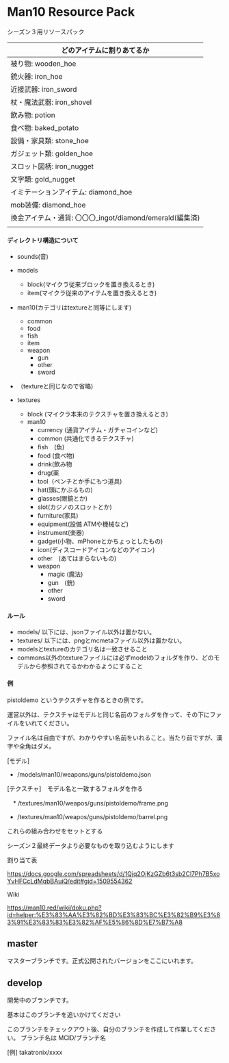 # Man10 Resource Pack
シーズン３用リソースパック



| どのアイテムに割りあてるか                               |
| -------------------------------------------------------- |
| 被り物: wooden_hoe                                       |
| 銃火器: iron_hoe                                         |
| 近接武器: iron_sword                                     |
| 杖・魔法武器: iron_shovel                                |
| 飲み物: potion                                           |
| 食べ物: baked_potato                                     |
| 設備・家具類: stone_hoe                                  |
| ガジェット類: golden_hoe                                 |
| スロット図柄: iron_nugget                                |
| 文字類: gold_nugget                                      |
| イミテーションアイテム: diamond_hoe                      |
| mob装備: diamond_hoe                                     |
| 換金アイテム・通貨: 〇〇〇_ingot/diamond/emerald(編集済) |
|                                                          |

#### ディレクトリ構造について

- sounds(音)
- models
  - block(マイクラ従来ブロックを置き換えるとき)
  - item(マイクラ従来のアイテムを置き換えるとき)

- man10(カテゴリはtextureと同等にします)
  - common
  - food
  - fish
  - item
  - weapon
    - gun
    - other
    - sword
- （textureと同じなので省略)

- textures
  - block (マイクラ本来のテクスチャを置き換えるとき)
  - man10
    - currency (通貨アイテム・ガチャコインなど)
    - common (共通化できるテクスチャ)
    - fish　(魚)
    - food (食べ物)
    - drink(飲み物
    - drug(薬
    - tool（ペンチとか手にもつ道具)
    - hat(頭にかぶるもの)
    - glasses(眼鏡とか)
    - slot(カジノのスロットとか)
    - furniture(家具)
    - equipment(設備 ATMや機械など)
    - instrument(楽器)
    - gadget(小物、mPhoneとかちょっとしたもの)
    - icon(ディスコードアイコンなどのアイコン)
    - other　(あてはまらないもの)
    - weapon
      - magic (魔法)
      - gun　(銃)
      - other
      - sword　

#### ルール

- models/ 以下には、jsonファイル以外は置かない。
- textures/ 以下には、pngとmcmetaファイル以外は置かない。
- modelsとtextureのカテゴリ名は一致させること
- commons以外のtextureファイルには必ずmodelのフォルダを作り、どのモデルから参照されてるかわかるようにすること

#### 例

pistoldemo というテクスチャを作るときの例です。

運営以外は、テクスチャはモデルと同じ名前のフォルダを作って、その下にファイルをいれてください。

ファイル名は自由ですが、わかりやすい名前をいれること。当たり前ですが、漢字や全角はダメ。

[モデル]

- /models/man10/weapons/guns/pistoldemo.json

[テクスチャ]　モデル名と一致するフォルダを作る

　* /textures/man10/weapos/guns/pistoldemo/frame.png
  * /textures/man10/weapos/guns/pistoldemo/barrel.png

これらの組み合わせをセットとする







シーズン２最終データより必要なものを取り込むようにします



割り当て表

https://docs.google.com/spreadsheets/d/1Qjq2OjKzGZb6t3sb2Cl7Ph7B5xoYvHFCcLdMqbBAuiQ/edit#gid=1509554362



Wiki

https://man10.red/wiki/doku.php?id=helper:%E3%83%AA%E3%82%BD%E3%83%BC%E3%82%B9%E3%83%91%E3%83%83%E3%82%AF%E5%86%8D%E7%B7%A8



## master
マスターブランチです。正式公開されたバージョンをここにいれます。



## develop
開発中のブランチです。


基本はこのブランチを追いかけてください

このブランチをチェックアウト後、自分のブランチを作成して作業してください。
ブランチ名は
MCID/ブランチ名

[例] takatronix/xxxx
